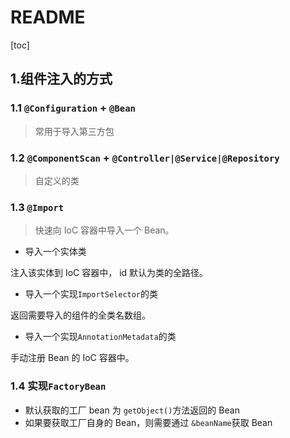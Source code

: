 # README

[toc]

## 1.组件注入的方式

### 1.1 `@Configuration` + `@Bean`

> 常用于导入第三方包

### 1.2 `@ComponentScan` + `@Controller|@Service|@Repository`

> 自定义的类

### 1.3 `@Import`

> 快速向 IoC 容器中导入一个 Bean。

- 导入一个实体类

注入该实体到 IoC 容器中， id 默认为类的全路径。

- 导入一个实现`ImportSelector`的类

返回需要导入的组件的全类名数组。

- 导入一个实现`AnnotationMetadata`的类

手动注册 Bean 的 IoC 容器中。

### 1.4 实现`FactoryBean`

- 默认获取的工厂 bean 为 `getObject()`方法返回的 Bean
- 如果要获取工厂自身的 Bean，则需要通过 `&beanName`获取 Bean
